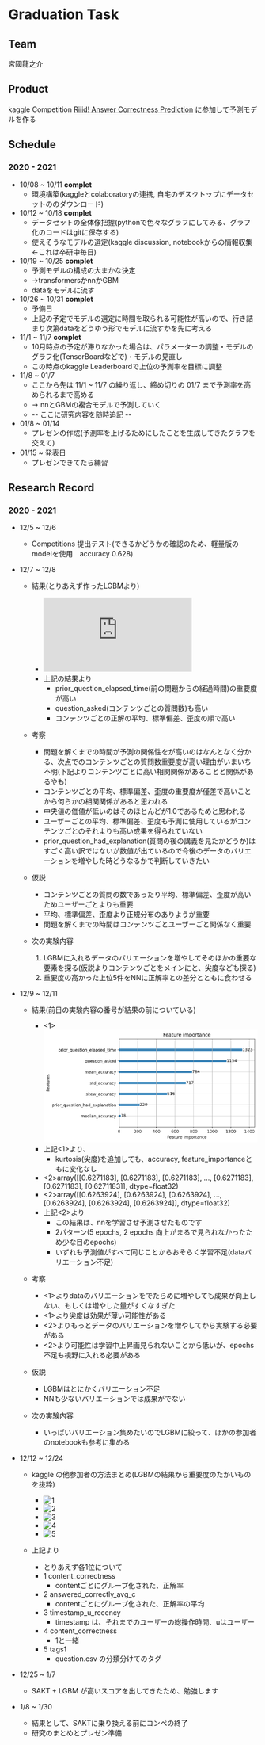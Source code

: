 # Graduation Task
## Team
  宮國龍之介
## Product
  kaggle Competition
    [Riiid! Answer Correctness Prediction](https://www.kaggle.com/c/riiid-test-answer-prediction)
  に参加して予測モデルを作る

## Schedule
### 2020 - 2021
- 10/08 ~ 10/11 **complet**
  - 環境構築(kaggleとcolaboratoryの連携, 自宅のデスクトップにデータセットののダウンロード)
- 10/12 ~ 10/18 **complet**
  - データセットの全体像把握(pythonで色々なグラフにしてみる、グラフ化のコードはgitに保存する)
  - 使えそうなモデルの選定(kaggle discussion, notebookからの情報収集 <-これは卒研中毎日)
- 10/19 ~ 10/25 **complet**
  - 予測モデルの構成の大まかな決定
  - ->transformersかnnかGBM
  - dataをモデルに流す
- 10/26 ~ 10/31 **complet**
  - 予備日
  - 上記の予定でモデルの選定に時間を取られる可能性が高いので、行き詰まり次第dataをどうゆう形でモデルに流すかを先に考える
- 11/1 ~ 11/7 **complet**
  - 10月時点の予定が滞りなかった場合は、パラメーターの調整・モデルのグラフ化(TensorBoardなどで)・モデルの見直し
  - この時点のkaggle Leaderboardで上位の予測率を目標に調整
- 11/8 ~ 01/7
  - ここから先は 11/1 ~ 11/7 の繰り返し、締め切りの 01/7 まで予測率を高められるまで高める
  - -> nnとGBMの複合モデルで予測していく
  - -- ここに研究内容を随時追記 --
- 01/8 ~ 01/14
  - プレゼンの作成(予測率を上げるためにしたことを生成してきたグラフを交えて)
- 01/15 ~ 発表日
  - プレゼンできてたら練習

## Research Record
### 2020 - 2021
- 12/5 ~ 12/6
  - Competitions 提出テスト(できるかどうかの確認のため、軽量版のmodelを使用　accuracy 0.628)
- 12/7 ~ 12/8
  - 結果(とりあえず作ったLGBMより)
    - ![LGBM(accuracy 0.720)より重要度ランキング](https://github.com/s18013/Graduation-Task/blob/master/images/feature_importance.pdf)
    - 上記の結果より
      - prior_question_elapsed_time(前の問題からの経過時間)の重要度が高い
      - question_asked(コンテンツごとの質問数)も高い
      - コンテンツごとの正解の平均、標準偏差、歪度の順で高い
  - 考察
    - 問題を解くまでの時間が予測の関係性をが高いのはなんとなく分かる、次点でのコンテンツごとの質問数重要度が高い理由がいまいち不明(下記よりコンテンツごとに高い相関関係があることと関係があるやも)
    - コンテンツごとの平均、標準偏差、歪度の重要度が僅差で高いことから何らかの相関関係があると思われる
    - 中央値の価値が低いのはそのほとんどが1.0であるためと思われる
    - ユーザーごとの平均、標準偏差、歪度も予測に使用しているがコンテンツごとのそれよりも高い成果を得られていない
    - prior_question_had_explanation(質問の後の講義を見たかどうか)はすごく高い訳ではないが数値が出ているので今後のデータのバリエーションを増やした時どうなるかで判断していきたい

  - 仮説
    - コンテンツごとの質問の数であったり平均、標準偏差、歪度が高いためユーザーごとよりも重要
    - 平均、標準偏差、歪度より正規分布のありようが重要
    - 問題を解くまでの時間はコンテンツごとユーザーごと関係なく重要

  - 次の実験内容
    1. LGBMに入れるデータのバリエーションを増やしてそのほかの重要な要素を探る(仮説よりコンテンツごとをメインにと、尖度なども探る)
    2. 重要度の高かった上位5件をNNに正解率との差分とともに食わせる
- 12/9 ~ 12/11
  - 結果(前日の実験内容の番号が結果の前についている)
    - <1>![LGBM(accuracy 0.720)より重要度ランキング](https://github.com/s18013/Graduation-Task/blob/master/images/feature_importance2.png)
    - 上記<1>より、
      - kurtosis(尖度)を追加しても、accuracy, feature_importanceともに変化なし
    - <2>array([[0.6271183],
       [0.6271183],
       [0.6271183],
       ...,
       [0.6271183],
       [0.6271183],
       [0.6271183]], dtype=float32)
    - <2>array([[0.6263924],
       [0.6263924],
       [0.6263924],
       ...,
       [0.6263924],
       [0.6263924],
       [0.6263924]], dtype=float32)
    - 上記<2>より
      - この結果は、nnを学習させ予測させたものです
      - 2パターン(5 epochs, 2 epochs 向上がまるで見られなかったため少な目のepochs)
      - いずれも予測値がすべて同じことからおそらく学習不足(dataバリエーション不足)
  - 考察
    - <1>よりdataのバリエーションをでたらめに増やしても成果が向上しない、もしくは増やした量がすくなすぎた
    - <1>より尖度は効果が薄い可能性がある
    - <2>よりもっとデータのバリエーションを増やしてから実験する必要がある
    - <2>より可能性は学習中上昇画見られないことから低いが、epochs不足も視野に入れる必要がある

  - 仮説
    - LGBMはとにかくバリエーション不足
    - NNも少ないバリエーションでは成果がでない

  - 次の実験内容
    - いっぱいバリエーション集めたいのでLGBMに絞って、ほかの参加者のnotebookも参考に集める

- 12/12 ~ 12/24
  - kaggle の他参加者の方法まとめ(LGBMの結果から重要度のたかいものを抜粋)
    - ![1](https://github.com/s18013/Graduation-Task/blob/master/images/FN_another_person.png)
    - ![2](https://github.com/s18013/Graduation-Task/blob/master/images/FN_another_person2.png)
    - ![3](https://github.com/s18013/Graduation-Task/blob/master/images/FN_another_person3.png)
    - ![4](https://github.com/s18013/Graduation-Task/blob/master/images/FN_another_person4.png)
    - ![5](https://github.com/s18013/Graduation-Task/blob/master/images/FN_another_person5.png)

  - 上記より
    - とりあえず各1位について
    - 1 content_correctness
      - contentごとにグループ化された、正解率
    - 2 answered_correctly_avg_c
      - contentごとにグループ化された、正解率の平均
    - 3 timestamp_u_recency
      - timestamp は、それまでのユーザーの総操作時間、uはユーザー
    - 4 content_correctness
      - 1と一緒
    - 5 tags1
      - question.csv の分類分けてのタグ

- 12/25 ~ 1/7
  - SAKT + LGBM が高いスコアを出してきたため、勉強します

- 1/8 ~ 1/30
  - 結果として、SAKTに乗り換える前にコンペの終了
  - 研究のまとめとプレゼン準備